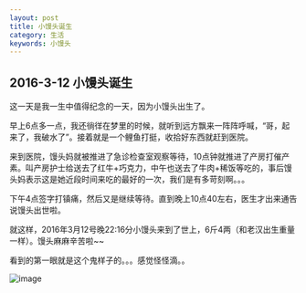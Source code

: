 ```yaml
---
layout: post
title: 小馒头诞生
category: 生活
keywords: 小馒头
---
```


## 2016-3-12 小馒头诞生

这一天是我一生中值得纪念的一天，因为小馒头出生了。

早上6点多一点，我还徜徉在梦里的时候，就听到远方飘来一阵阵呼喊，“哥，起来了，我破水了”。接着就是一个鲤鱼打挺，收拾好东西就赶到医院。

来到医院，馒头妈就被推进了急诊检查室观察等待，10点钟就推进了产房打催产素。叫产房护士给送去了红牛+巧克力，中午也送去了牛肉+稀饭等吃的，事后馒头妈表示这是她近段时间来吃的最好的一次，我们是有多苛刻啊。。。

下午4点签字打镇痛，然后又是继续等待。直到晚上10点40左右，医生才出来通告说馒头出世啦。

就这样，2016年3月12号晚22:16分小馒头来到了世上，6斤4两（和老汉出生重量一样）。馒头麻麻辛苦啦~~

看到的第一眼就是这个鬼样子的。。。感觉怪怪滴。。

![image](http://7xsqph.com2.z0.glb.clouddn.com/born.jpg)